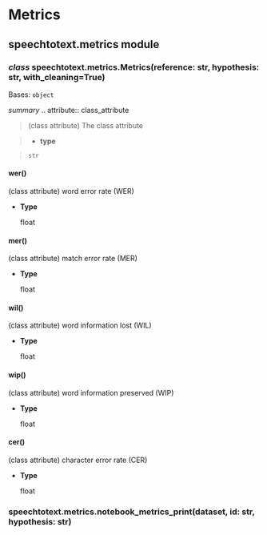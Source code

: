 # Metrics

## speechtotext.metrics module


### _class_ speechtotext.metrics.Metrics(reference: str, hypothesis: str, with_cleaning=True)
Bases: `object`

_summary_
.. attribute:: class_attribute

> (class attribute) The class attribute


> * **type**

>     str



#### wer()
(class attribute) word error rate (WER)


* **Type**

    float



#### mer()
(class attribute) match error rate (MER)


* **Type**

    float



#### wil()
(class attribute) word information lost (WIL)


* **Type**

    float



#### wip()
(class attribute) word information preserved (WIP)


* **Type**

    float



#### cer()
(class attribute) character error rate (CER)


* **Type**

    float



### speechtotext.metrics.notebook_metrics_print(dataset, id: str, hypothesis: str)
